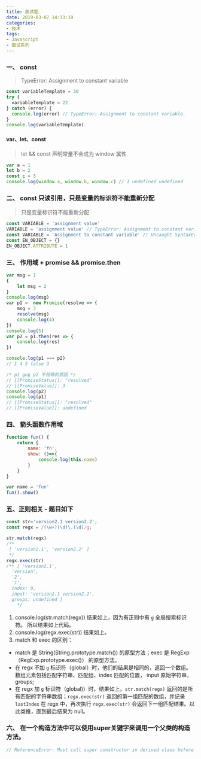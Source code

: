 ```yaml
---
title: 面试题
date: 2019-03-07 14:33:19
categories:
- 技术
tags:
- Javascript
- 面试系列
---
```

### 一、 const
> TypeError: Assignment to constant variable
```Javascript
const variableTemplate = 30
try {
  variableTemplate = 22
} catch (error) {
  console.log(error) // TypeError: Assignment to constant variable.
}
console.log(variableTemplate)
```
#### var、let、const
> let && const 声明常量不会成为 window 属性
```Javascript
var a = 1
let b = 2
const c = 3
console.log(window.a, window.b, window.c) // 1 undefined undefined
```
### 二、 const 只读引用，只是变量的标识符不能重新分配
> 只是变量标识符不能重新分配
```Javascript
const VARIABLE = 'assignment value'
VARIABLE = 'assignment value' // TypeError: Assignment to constant variable
const VARIABLE = 'Assignment to constant variable' // Uncaught SyntaxError: Identifier 'VARIABLE' has alreay been declared
const EN_OBJECT = {}
EN_OBJECT.ATTRIBUTE = 1
```

### 三、 作用域 + promise && promise.then
```Javascript
var msg = 1
{
	let msg = 2
}
console.log(msg)
var p1 =  new Promise(resolve => {
	msg = 3
	resolve(msg)
	console.log(4)
})
console.log(5)
var p2 = p1.then(res => {
	console.log(res)
})

console.log(p1 === p2)
// 1 4 5 false 3

/* p1 gng p2 不相等的原因 */
// [[PromiseStatus]]: "resolved"
// [[PromiseValue]]: 3
console.log(p2)
console.log(p1)
// [[PromiseStatus]]: "resolved"
// [[PromiseValue]]: undefined
```
### 四、 箭头函数作用域

```Javascript
function fun() {
	return {
		name: 'fn',
		show: ()=>{
			console.log(this.name)
		}
	}
}

var name = 'fun'
fun().show()
```

### 五、正则相关 - 题目如下
```javascript
const str='version2.1 version2.2';
const regx = /(\w+)(\d)\.(\d)/g;

str.match(regx)
/**
 [ 'version2.1', 'version2.2' ]
 */
regx.exec(str)
/** [ 'version2.1',
  'version',
  '2',
  '1',
  index: 0,
  input: 'version2.1 version2.2',
  groups: undefined ]
	*/
```
1.	console.log(str.match(regx)) 结果如上，因为有正则中有 `g` 全局搜索标识符。 所以结果如上代码。
2.	console.log(regx.exec(str)) 结果如上。
3.	match 和 exec 的区别： 
  * match 是 String(String.prototype.match()) 的原型方法；exec 是 RegExp（RegExp.prototype.exec()） 的原型方法。
  * 在 regx 不加 `g` 标识符（global）时，他们的结果是相同的，返回一个数组。数组元素包括匹配字符串、匹配组、index 匹配的位置， input 原始字符串， groups;
  * 在 regx 加 `g` 标识符（global)）时，结果如上。`str.match(regx)` 返回的是所有匹配的字符串数组；`regx.exec(str)` 返回的第一组匹配的数组，并记录 `lastIndex` 在 regx 中，再次执行 `regx.exec(str)` 会返回下一组匹配结果。以此类推，直到最后结果为 null。

### 六、 在一个构造方法中可以使用super关键字来调用一个父类的构造方法。
```Javascript
// ReferenceError: Must call super constructor in derived class before accessing 'this' or returning from derived constructor
```
